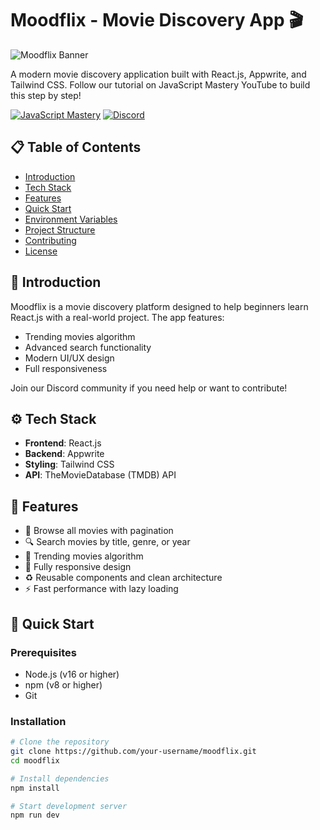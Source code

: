 # Moodflix - Movie Discovery App 🎬

![Moodflix Banner](https://via.placeholder.com/1200x400?text=Moodflix+Movie+App) <!-- Replace with actual banner image -->

A modern movie discovery application built with React.js, Appwrite, and Tailwind CSS. Follow our tutorial on JavaScript Mastery YouTube to build this step by step!

[![JavaScript Mastery](https://img.shields.io/badge/Subscribe-JavaScript%20Mastery-red?style=flat-square&logo=youtube)](https://youtube.com/javascriptmastery)
[![Discord](https://img.shields.io/discord/769198185614901289?label=Discord&logo=discord&style=flat-square)](https://discord.gg/javascriptmastery)

## 📋 Table of Contents
- [Introduction](#-introduction)
- [Tech Stack](#-tech-stack)
- [Features](#-features)
- [Quick Start](#-quick-start)
- [Environment Variables](#-environment-variables)
- [Project Structure](#-project-structure)
- [Contributing](#-contributing)
- [License](#-license)

## 🤖 Introduction
Moodflix is a movie discovery platform designed to help beginners learn React.js with a real-world project. The app features:

- Trending movies algorithm
- Advanced search functionality
- Modern UI/UX design
- Full responsiveness

Join our Discord community if you need help or want to contribute!

## ⚙️ Tech Stack
- **Frontend**: React.js
- **Backend**: Appwrite
- **Styling**: Tailwind CSS
- **API**: TheMovieDatabase (TMDB) API

## 🔋 Features
- 🎥 Browse all movies with pagination
- 🔍 Search movies by title, genre, or year
- 🚀 Trending movies algorithm
- 📱 Fully responsive design
- ♻️ Reusable components and clean architecture
- ⚡ Fast performance with lazy loading

## 🚀 Quick Start

### Prerequisites
- Node.js (v16 or higher)
- npm (v8 or higher)
- Git

### Installation
```bash
# Clone the repository
git clone https://github.com/your-username/moodflix.git
cd moodflix

# Install dependencies
npm install

# Start development server
npm run dev
